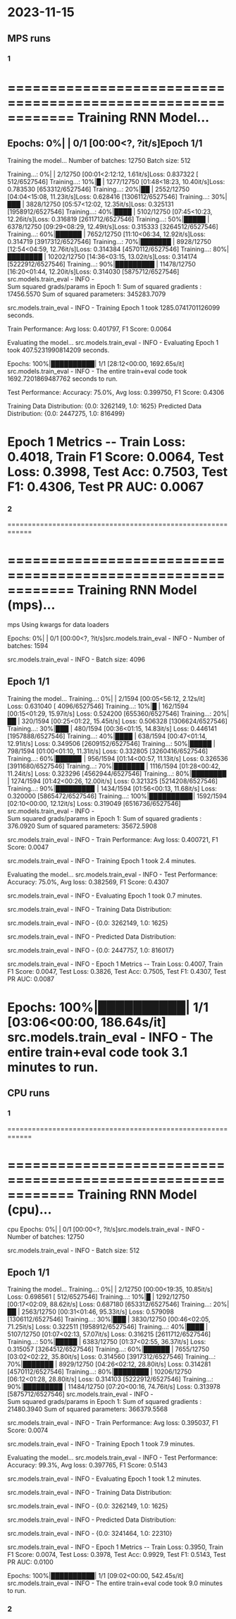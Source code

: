 # 2023-11-15

## MPS runs

### 1
============================================================
Training RNN Model...
===============================

Epochs:   0%|          | 0/1 [00:00<?, ?it/s]Epoch 1/1
-------------------------------
Training the model...
Number of batches: 12750
Batch size: 512

Training...:   0%|          | 2/12750 [00:01<2:12:12,  1.61it/s]Loss: 0.837322  [  512/6527546]
Training...:  10%|█         | 1277/12750 [01:48<18:23, 10.40it/s]Loss: 0.783530  [653312/6527546]
Training...:  20%|██        | 2552/12750 [04:04<15:08, 11.23it/s]Loss: 0.628416  [1306112/6527546]
Training...:  30%|███       | 3828/12750 [05:57<12:02, 12.35it/s]Loss: 0.325131  [1958912/6527546]
Training...:  40%|████      | 5102/12750 [07:45<10:23, 12.26it/s]Loss: 0.316819  [2611712/6527546]
Training...:  50%|█████     | 6378/12750 [09:29<08:29, 12.49it/s]Loss: 0.315333  [3264512/6527546]
Training...:  60%|██████    | 7652/12750 [11:10<06:34, 12.92it/s]Loss: 0.314719  [3917312/6527546]
Training...:  70%|███████   | 8928/12750 [12:54<04:59, 12.76it/s]Loss: 0.314384  [4570112/6527546]
Training...:  80%|████████  | 10202/12750 [14:36<03:15, 13.02it/s]Loss: 0.314174  [5222912/6527546]
Training...:  90%|█████████ | 11478/12750 [16:20<01:44, 12.20it/s]Loss: 0.314030  [5875712/6527546]
src.models.train_eval - INFO -                                    
Sum squared grads/params in Epoch 1:
	Sum of squared gradients :   17456.5570
	Sum of squared parameters:  345283.7079

src.models.train_eval - INFO - Training Epoch 1 took 1285.0741701126099 seconds.




Train Performance: 
 Avg loss: 0.401797, F1 Score: 0.0064 

Evaluating the model...
src.models.train_eval - INFO - Evaluating Epoch 1 took 407.5231990814209 seconds.



Epochs: 100%|██████████| 1/1 [28:12<00:00, 1692.65s/it]
src.models.train_eval - INFO - The entire train+eval code took 1692.7201869487762 seconds to run.



Test Performance: 
 Accuracy: 75.0%, Avg loss: 0.399750, F1 Score: 0.4306 

Training Data Distribution:
{0.0: 3262149, 1.0: 1625}
Predicted Data Distribution:
{0.0: 2447275, 1.0: 816499}

 Epoch 1 Metrics -- Train Loss: 0.4018, Train F1 Score: 0.0064, Test Loss: 0.3998, Test Acc: 0.7503, Test F1: 0.4306, Test PR AUC: 0.0067
============================================================




<!-- --------------------------------------------------------------- -->
<!-- --------------------------------------------------------------- -->
<!-- --------------------------------------------------------------- -->
### 2
============================================================
<!-- 
device = torch.device("mps" if torch.backends.mps.is_available() else "cpu")
batch_size = (512 * 8) if device == torch.device("mps") else 512
num_epochs = 1
hidden_size = 32
output_size = 2
learning_rate = 0.01
batch_first = True
input_size = X_train.shape[2]
kwargs = {"num_workers": 2, "pin_memory": True}  # For GPU training 
-->
============================================================
Training RNN Model (mps)...
==============================



mps
Using kwargs for data loaders


Epochs:   0%|          | 0/1 [00:00<?, ?it/s]src.models.train_eval - INFO - Number of batches: 1594

src.models.train_eval - INFO - Batch size: 4096


Epoch 1/1
-------------------------------
Training the model...
Training...:   0%|          | 2/1594 [00:05<56:12,  2.12s/it]  
Loss: 0.631040  [ 4096/6527546]
Training...:  10%|█         | 162/1594 [00:15<01:29, 15.97it/s]
Loss: 0.524200  [655360/6527546]
Training...:  20%|██        | 320/1594 [00:25<01:22, 15.45it/s]
Loss: 0.506328  [1306624/6527546]
Training...:  30%|███       | 480/1594 [00:36<01:15, 14.83it/s]
Loss: 0.446141  [1957888/6527546]
Training...:  40%|████      | 638/1594 [00:47<01:14, 12.91it/s]
Loss: 0.349506  [2609152/6527546]
Training...:  50%|█████     | 798/1594 [01:00<01:10, 11.31it/s]
Loss: 0.332805  [3260416/6527546]
Training...:  60%|█████▉    | 956/1594 [01:14<00:57, 11.13it/s]
Loss: 0.326536  [3911680/6527546]
Training...:  70%|███████   | 1116/1594 [01:28<00:42, 11.24it/s]
Loss: 0.323296  [4562944/6527546]
Training...:  80%|███████▉  | 1274/1594 [01:42<00:26, 12.00it/s]
Loss: 0.321325  [5214208/6527546]
Training...:  90%|████████▉ | 1434/1594 [01:56<00:13, 11.68it/s]
Loss: 0.320000  [5865472/6527546]
Training...: 100%|█████████▉| 1592/1594 [02:10<00:00, 12.12it/s]
Loss: 0.319049  [6516736/6527546]
src.models.train_eval - INFO -                                  
Sum squared grads/params in Epoch 1:
	Sum of squared gradients :     376.0920
	Sum of squared parameters:   35672.5908

src.models.train_eval - INFO - 
Train Performance: 
 Avg loss: 0.400721, F1 Score: 0.0047 


src.models.train_eval - INFO - Training Epoch 1 took 2.4 minutes.

Evaluating the model...
src.models.train_eval - INFO - Test Performance:             
 Accuracy: 75.0%, Avg loss: 0.382569, F1 Score: 0.4307 


src.models.train_eval - INFO - Evaluating Epoch 1 took 0.7 minutes.

src.models.train_eval - INFO - Training Data Distribution:

src.models.train_eval - INFO - {0.0: 3262149, 1.0: 1625}

src.models.train_eval - INFO - Predicted Data Distribution:

src.models.train_eval - INFO - {0.0: 2447757, 1.0: 816017}

src.models.train_eval - INFO - Epoch 1 Metrics --
Train Loss: 0.4007,
Train F1 Score: 0.0047, Test Loss: 0.3826,
Test Acc: 0.7505, Test F1: 0.4307,
Test PR AUC: 0.0087



Epochs: 100%|██████████| 1/1 [03:06<00:00, 186.64s/it]
src.models.train_eval - INFO - The entire train+eval code took 3.1 minutes to run.
============================================================



<!-- --------------------------------------------------------------- -->
<!-- --------------------------------------------------------------- -->
<!-- --------------------------------------------------------------- -->
<!-- --------------------------------------------------------------- -->
<!-- --------------------------------------------------------------- -->
<!-- --------------------------------------------------------------- -->

## CPU runs
### 1
============================================================
<!-- 
hidden_size = 32
output_size = 2
num_epochs = 1
batch_size = (512 * 4) if device == torch.device("mps") else 512
learning_rate = 0.01
batch_first = True
kwargs = {"num_workers": 2, "pin_memory": True}  # For GPU training 
-->
============================================================
Training RNN Model (cpu)...
==============================



cpu
Epochs:   0%|          | 0/1 [00:00<?, ?it/s]src.models.train_eval - INFO - Number of batches: 12750

src.models.train_eval - INFO - Batch size: 512


Epoch 1/1
-------------------------------
Training the model...
Training...:   0%|          | 2/12750 [00:00<19:35, 10.85it/s]
Loss: 0.698561  [  512/6527546]
Training...:  10%|█         | 1292/12750 [00:17<02:09, 88.62it/s]
Loss: 0.687180  [653312/6527546]
Training...:  20%|██        | 2563/12750 [00:31<01:46, 95.33it/s] 
Loss: 0.579098  [1306112/6527546]
Training...:  30%|███       | 3830/12750 [00:46<02:05, 71.25it/s] 
Loss: 0.322511  [1958912/6527546]
Training...:  40%|████      | 5107/12750 [01:07<02:13, 57.07it/s]
Loss: 0.316215  [2611712/6527546]
Training...:  50%|█████     | 6383/12750 [01:37<02:55, 36.37it/s]
Loss: 0.315057  [3264512/6527546]
Training...:  60%|██████    | 7655/12750 [03:02<02:22, 35.80it/s]
Loss: 0.314560  [3917312/6527546]
Training...:  70%|███████   | 8929/12750 [04:26<02:12, 28.80it/s]
Loss: 0.314281  [4570112/6527546]
Training...:  80%|████████  | 10206/12750 [06:12<01:28, 28.80it/s]
Loss: 0.314103  [5222912/6527546]
Training...:  90%|█████████ | 11484/12750 [07:20<00:16, 74.76it/s]
Loss: 0.313978  [5875712/6527546]
src.models.train_eval - INFO -                                    
Sum squared grads/params in Epoch 1:
	Sum of squared gradients :   21480.3940
	Sum of squared parameters:  366379.5568

src.models.train_eval - INFO - 
Train Performance: 
 Avg loss: 0.395037, F1 Score: 0.0074 


src.models.train_eval - INFO - Training Epoch 1 took 7.9 minutes.

Evaluating the model...
src.models.train_eval - INFO - Test Performance:                
 Accuracy: 99.3%, Avg loss: 0.397765, F1 Score: 0.5143 


src.models.train_eval - INFO - Evaluating Epoch 1 took 1.2 minutes.

src.models.train_eval - INFO - Training Data Distribution:

src.models.train_eval - INFO - {0.0: 3262149, 1.0: 1625}

src.models.train_eval - INFO - Predicted Data Distribution:

src.models.train_eval - INFO - {0.0: 3241464, 1.0: 22310}

src.models.train_eval - INFO - Epoch 1 Metrics -- Train Loss: 0.3950,
Train F1 Score: 0.0074, Test Loss: 0.3978,
Test Acc: 0.9929, Test F1: 0.5143,
Test PR AUC: 0.0100



Epochs: 100%|██████████| 1/1 [09:02<00:00, 542.45s/it]
src.models.train_eval - INFO - The entire train+eval code took 9.0
minutes to run.

### 2
